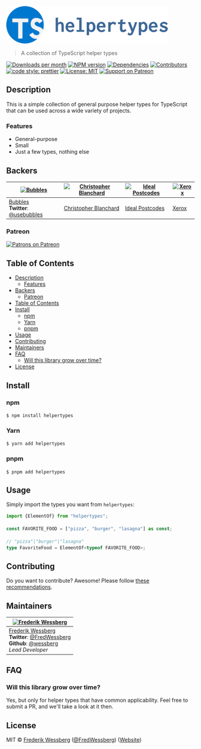 <!-- SHADOW_SECTION_LOGO_START -->

<div><img alt="Logo" src="https://raw.githubusercontent.com/wessberg/helpertypes/master/documentation/asset/logo.png" height="100"   /></div>

<!-- SHADOW_SECTION_LOGO_END -->

<!-- SHADOW_SECTION_DESCRIPTION_SHORT_START -->

> A collection of TypeScript helper types

<!-- SHADOW_SECTION_DESCRIPTION_SHORT_END -->

<!-- SHADOW_SECTION_BADGES_START -->

<a href="https://npmcharts.com/compare/helpertypes?minimal=true"><img alt="Downloads per month" src="https://img.shields.io/npm/dm/helpertypes.svg"    /></a>
<a href="https://www.npmjs.com/package/helpertypes"><img alt="NPM version" src="https://badge.fury.io/js/helpertypes.svg"    /></a>
<a href="https://david-dm.org/wessberg/helpertypes"><img alt="Dependencies" src="https://img.shields.io/david/wessberg%2Fhelpertypes.svg"    /></a>
<a href="https://github.com/wessberg/helpertypes/graphs/contributors"><img alt="Contributors" src="https://img.shields.io/github/contributors/wessberg%2Fhelpertypes.svg"    /></a>
<a href="https://github.com/prettier/prettier"><img alt="code style: prettier" src="https://img.shields.io/badge/code_style-prettier-ff69b4.svg"    /></a>
<a href="https://opensource.org/licenses/MIT"><img alt="License: MIT" src="https://img.shields.io/badge/License-MIT-yellow.svg"    /></a>
<a href="https://www.patreon.com/bePatron?u=11315442"><img alt="Support on Patreon" src="https://img.shields.io/badge/patreon-donate-green.svg"    /></a>

<!-- SHADOW_SECTION_BADGES_END -->

<!-- SHADOW_SECTION_DESCRIPTION_LONG_START -->

## Description

<!-- SHADOW_SECTION_DESCRIPTION_LONG_END -->

This is a simple collection of general purpose helper types for TypeScript that can be used across a wide variety of projects.

<!-- SHADOW_SECTION_FEATURES_START -->

### Features

<!-- SHADOW_SECTION_FEATURES_END -->

- General-purpose
- Small
- Just a few types, nothing else

<!-- SHADOW_SECTION_FEATURE_IMAGE_START -->

<!-- SHADOW_SECTION_FEATURE_IMAGE_END -->

<!-- SHADOW_SECTION_BACKERS_START -->

## Backers

| <a href="https://usebubbles.com"><img alt="Bubbles" src="https://uploads-ssl.webflow.com/5d682047c28b217055606673/5e5360be16879c1d0dca6514_icon-thin-128x128%402x.png" height="70"   /></a> | <a href="https://github.com/cblanc"><img alt="Christopher Blanchard" src="https://avatars0.githubusercontent.com/u/2160685?s=400&v=4" height="70"   /></a> | <a href="https://github.com/ideal-postcodes"><img alt="Ideal Postcodes" src="https://avatars.githubusercontent.com/u/4996310?s=200&v=4" height="70"   /></a> | <a href="https://www.xerox.com"><img alt="Xerox" src="https://avatars.githubusercontent.com/u/9158512?s=200&v=4" height="70"   /></a> |
| ------------------------------------------------------------------------------------------------------------------------------------------------------------------------------------------- | ---------------------------------------------------------------------------------------------------------------------------------------------------------- | ------------------------------------------------------------------------------------------------------------------------------------------------------------ | ------------------------------------------------------------------------------------------------------------------------------------- |
| [Bubbles](https://usebubbles.com)<br><strong>Twitter</strong>: [@usebubbles](https://twitter.com/usebubbles)                                                                                | [Christopher Blanchard](https://github.com/cblanc)                                                                                                         | [Ideal Postcodes](https://github.com/ideal-postcodes)                                                                                                        | [Xerox](https://www.xerox.com)                                                                                                        |

### Patreon

<a href="https://www.patreon.com/bePatron?u=11315442"><img alt="Patrons on Patreon" src="https://img.shields.io/endpoint.svg?url=https%3A%2F%2Fshieldsio-patreon.vercel.app%2Fapi%3Fusername%3Dwessberg%26type%3Dpatrons"  width="200"  /></a>

<!-- SHADOW_SECTION_BACKERS_END -->

<!-- SHADOW_SECTION_TOC_START -->

## Table of Contents

- [Description](#description)
  - [Features](#features)
- [Backers](#backers)
  - [Patreon](#patreon)
- [Table of Contents](#table-of-contents)
- [Install](#install)
  - [npm](#npm)
  - [Yarn](#yarn)
  - [pnpm](#pnpm)
- [Usage](#usage)
- [Contributing](#contributing)
- [Maintainers](#maintainers)
- [FAQ](#faq)
  - [Will this library grow over time?](#will-this-library-grow-over-time)
- [License](#license)

<!-- SHADOW_SECTION_TOC_END -->

<!-- SHADOW_SECTION_INSTALL_START -->

## Install

### npm

```
$ npm install helpertypes
```

### Yarn

```
$ yarn add helpertypes
```

### pnpm

```
$ pnpm add helpertypes
```

<!-- SHADOW_SECTION_INSTALL_END -->

<!-- SHADOW_SECTION_USAGE_START -->

## Usage

<!-- SHADOW_SECTION_USAGE_END -->

Simply import the types you want from `helpertypes`:

```ts
import {ElementOf} from "helpertypes";

const FAVORITE_FOOD = ["pizza", "burger", "lasagna"] as const;

// "pizza"|"burger"|"lasagna"
type FavoriteFood = ElementOf<typeof FAVORITE_FOOD>;
```

<!-- SHADOW_SECTION_CONTRIBUTING_START -->

## Contributing

Do you want to contribute? Awesome! Please follow [these recommendations](./CONTRIBUTING.md).

<!-- SHADOW_SECTION_CONTRIBUTING_END -->

<!-- SHADOW_SECTION_MAINTAINERS_START -->

## Maintainers

| <a href="mailto:frederikwessberg@hotmail.com"><img alt="Frederik Wessberg" src="https://avatars2.githubusercontent.com/u/20454213?s=460&v=4" height="70"   /></a>                                                                |
| -------------------------------------------------------------------------------------------------------------------------------------------------------------------------------------------------------------------------------- |
| [Frederik Wessberg](mailto:frederikwessberg@hotmail.com)<br><strong>Twitter</strong>: [@FredWessberg](https://twitter.com/FredWessberg)<br><strong>Github</strong>: [@wessberg](https://github.com/wessberg)<br>_Lead Developer_ |

<!-- SHADOW_SECTION_MAINTAINERS_END -->

<!-- SHADOW_SECTION_FAQ_START -->

## FAQ

<!-- SHADOW_SECTION_FAQ_END -->

### Will this library grow over time?

Yes, but only for helper types that have common applicability. Feel free to submit a PR, and we'll take a look at it then.

<!-- SHADOW_SECTION_LICENSE_START -->

## License

MIT © [Frederik Wessberg](mailto:frederikwessberg@hotmail.com) ([@FredWessberg](https://twitter.com/FredWessberg)) ([Website](https://github.com/wessberg))

<!-- SHADOW_SECTION_LICENSE_END -->
